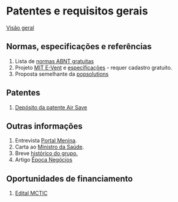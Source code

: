 # Patentes e requisitos gerais

[Visão geral](AirSaveBRETECH_Release300320rev2.pdf)

## Normas, especificações e referências

1. Lista de [normas ABNT gratuitas](normas.md)
1. Projeto [MIT E-Vent](https://e-vent.mit.edu/) e [especificações](https://e-vent.mit.edu/clinical/key-ventilation-specifications/) - requer cadastro gratuito.
1. Proposta semelhante da [popsolutions](https://www.popsolutions.co/en_US/openventilator)

## Patentes

1. [Depósito da patente Air Save](Deposito_Respirador.pdf)

## Outras informações

1. Entrevista [Portal Menina](https://portalmenina.com.br/balneario-camboriu/2020/04/01/entrevista-brasileiros-desenvolvem-respirador-de-baixo-custo-para-covid-19/).
1. Carta ao [Ministro da Saúde](Gabinete_do_Ministro_Dr_Mandetta.pdf).
1. Breve [histórico do grupo.](historico.pdf)
1. Artigo [Época Negócios](https://epocanegocios.globo.com/Empresa/noticia/2020/04/coronavirus-engenheiros-brasileiros-transformam-mascaras-de-mergulho-em-respiradores-para-tratamento-de-pacientes.html)

## Oportunidades de financiamento

1. [Edital MCTIC](http://www.mctic.gov.br/mctic/opencms/salaImprensa/noticias/arquivos/2020/04/MCTIC_lanca_chamada_publica_producao_EPIEPC_biosseguranca_equipes_medicas_e_hospitalares_contra_o_Coronavirus.html)


